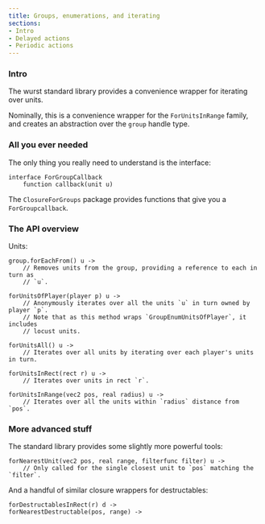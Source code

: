 ```yaml
---
title: Groups, enumerations, and iterating
sections:
- Intro
- Delayed actions
- Periodic actions
---
```


### Intro

The wurst standard library provides a convenience wrapper for iterating over units.

Nominally, this is a convenience wrapper for the `ForUnitsInRange` family, and creates an abstraction over the `group` handle type.


### All you ever needed

The only thing you really need to understand is the interface:

```wurst
interface ForGroupCallback
	function callback(unit u)
```

The `ClosureForGroups` package provides functions that give you a `ForGroupcallback`.


### The API overview

Units:

```wurst
group.forEachFrom() u ->
	// Removes units from the group, providing a reference to each in turn as
	// `u`.
```

```wurst
forUnitsOfPlayer(player p) u ->
	// Anonymously iterates over all the units `u` in turn owned by player `p`.
	// Note that as this method wraps `GroupEnumUnitsOfPlayer`, it includes
	// locust units.
```

```wurst
forUnitsAll() u ->
	// Iterates over all units by iterating over each player's units in turn.
```

```wurst
forUnitsInRect(rect r) u ->
	// Iterates over units in rect `r`.
```

```wurst
forUnitsInRange(vec2 pos, real radius) u ->
	// Iterates over all the units within `radius` distance from `pos`.
```


### More advanced stuff

The standard library provides some slightly more powerful tools:

```wurst
forNearestUnit(vec2 pos, real range, filterfunc filter) u ->
	// Only called for the single closest unit to `pos` matching the `filter`.
```

And a handful of similar closure wrappers for destructables:

```wurst
forDestructablesInRect(r) d ->
forNearestDestructable(pos, range) ->
```
